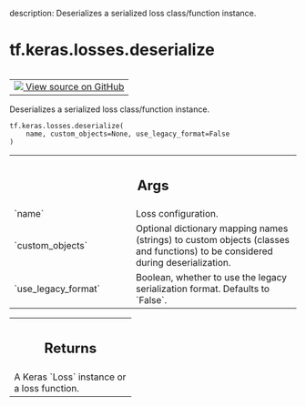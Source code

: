 description: Deserializes a serialized loss class/function instance.

<div itemscope itemtype="http://developers.google.com/ReferenceObject">
<meta itemprop="name" content="tf.keras.losses.deserialize" />
<meta itemprop="path" content="Stable" />
</div>

# tf.keras.losses.deserialize

<!-- Insert buttons and diff -->

<table class="tfo-notebook-buttons tfo-api nocontent" align="left">
<td>
  <a target="_blank" href="https://github.com/keras-team/keras/tree/v2.15.0/keras/losses.py#L2896-L2923">
    <img src="https://www.tensorflow.org/images/GitHub-Mark-32px.png" />
    View source on GitHub
  </a>
</td>
</table>



Deserializes a serialized loss class/function instance.


<pre class="devsite-click-to-copy prettyprint lang-py tfo-signature-link">
<code>tf.keras.losses.deserialize(
    name, custom_objects=None, use_legacy_format=False
)
</code></pre>



<!-- Placeholder for "Used in" -->


<!-- Tabular view -->
 <table class="responsive fixed orange">
<colgroup><col width="214px"><col></colgroup>
<tr><th colspan="2"><h2 class="add-link">Args</h2></th></tr>

<tr>
<td>
`name`<a id="name"></a>
</td>
<td>
Loss configuration.
</td>
</tr><tr>
<td>
`custom_objects`<a id="custom_objects"></a>
</td>
<td>
Optional dictionary mapping names (strings) to custom
objects (classes and functions) to be considered during
deserialization.
</td>
</tr><tr>
<td>
`use_legacy_format`<a id="use_legacy_format"></a>
</td>
<td>
Boolean, whether to use the legacy serialization
format. Defaults to `False`.
</td>
</tr>
</table>



<!-- Tabular view -->
 <table class="responsive fixed orange">
<colgroup><col width="214px"><col></colgroup>
<tr><th colspan="2"><h2 class="add-link">Returns</h2></th></tr>
<tr class="alt">
<td colspan="2">
A Keras `Loss` instance or a loss function.
</td>
</tr>

</table>

